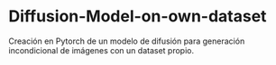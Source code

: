 # Diffusion-Model-on-own-dataset
Creación en Pytorch de un modelo de difusión para generación incondicional de imágenes con un dataset propio.
